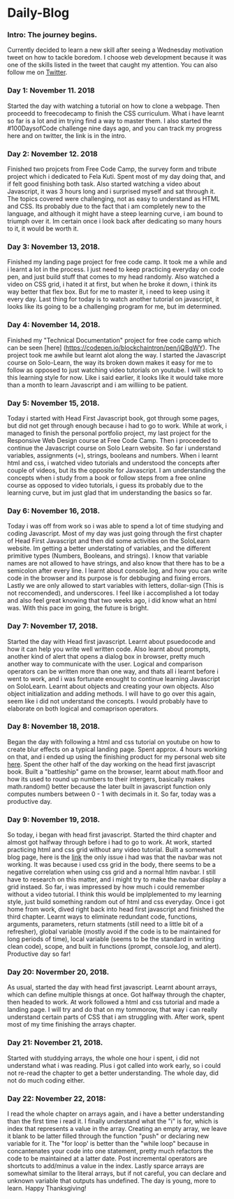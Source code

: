 # Daily-Blog

### Intro: The journey begins.

Currently decided to learn a new skill after seeing a Wednesday motivation tweet on how to tackle boredom. I choose web development because it was one of the skills listed in the tweet that caught my attention. You can also follow me on [Twitter](https://twitter.com/blockchaintron).

### Day 1: November 11. 2018

Started the day with watching a tutorial on how to clone a webpage. Then proceedd to freecodecamp to finish the CSS curriculum. What i have learnt so far is a lot and im trying find a way to master them. I also started the #100DaysofCode challenge nine days ago, and you can track my progress here and on twitter, the link is in the intro.

### Day 2: November 12. 2018

Finished two projcets from Free Code Camp, the survey form and tribute project which i dedicated to Fela Kuti. Spent most of my day doing that, and if felt good finishing both task. Also started watching a video about Javascript, it was 3 hours long and i surprised myself and sat through it. The topics covered were challenging, not as easy to understand as HTML and CSS. Its probably due to the fact that i am completely new to the language, and although it might have a steep learning curve, i am bound to triumph over it. Im certain once i look back after dedicating so many hours to it, it would be worth it.

### Day 3: November 13, 2018.

Finished my landing page project for free code camp. It took me a while and i learnt a lot in the process. I just need to keep practicing everyday on code pen, and just build stuff that comes to my head randomly. Also watched a video on CSS grid, i hated it at first, but when he broke it down, i think its way better that flex box. But for me to master it, i need to keep using it every day. Last thing for today is to watch another tutorial on javascript, it looks like its going to be a challenging program for me, but im determined.

### Day 4: November 14, 2018.

Finished my "Technical Documentation" project for free code camp which can be seen [here] (https://codepen.io/blockchaintron/pen/jQBgWY). The project took me awhile but learnt alot along the way. I started the Javascript course on Solo-Learn, the way its broken down makes it easy for me to follow as opposed to just watching video tutorials on youtube. I will stick to this learning style for now.  Like i said earlier, it looks like it would take more than a month to learn Javascript and i am williing to be patient.


### Day 5: November 15, 2018.

Today i started with Head First Javascript book, got through some pages, but did not get through enough because i had to go to work. While at work, i managed to finish the personal portfolio project, my last project for the Responsive Web Design course at Free Code Camp. Then i proceeded to continue the Javascript course on Solo Learn website. So far i understand variables, assignments (=), strings, booleans and numbers. When i learnt html and css, i watched video tutorials and understood the concepts after couple of videos, but its the opposite for Javascript. I am understanding the concepts when i study from a book or  follow steps from a free online course as opposed to video tutorials, i guess its probably due to the learning curve, but im just glad that im understanding the basics so far. 

### Day 6: November 16, 2018.

Today i was off from work so i was able to spend a lot of time studying and coding Javascript. Most of my day was just going through the first chapter of Head First Javascript and then did some activities on the SoloLearn website. Im getting a better understating of variables, and the different primitive types (Numbers, Booleans, and strings). I know that variable names are not allowed to have strings, and also know that there has to be a semicolon after every line. I learnt about console.log, and how you can write code in the browser and its purpose is for debbuging and fixing errors. Lastly we are only allowed to start variables with letters, dollar-sign (This is not reccomended), and underscores. I feel like i accomplished a lot today and also feel great knowing that two weeks ago, i did know what an html was. With this pace im going, the future is bright.

### Day 7: November 17, 2018.

Started the day with Head first javascript. Learnt about psuedocode and how it can help you write well written code. Also learnt about prompts, another kind of alert that opens a dialog box in browser, pretty much another way to communicate with the user. Logical and comparison operators can be written more than one way, and thats all i learnt before i went to work, and i was fortunate enought to continue learning Javascript on SoloLearn. Learnt about objects and creating your own objects. Also object initialization and adding methods. I will have to go over this again, seem like i did not understand the concepts. I would probably have to elaborate on both logical and comaprison operators. 

### Day 8: November 18, 2018.

Began the day with following a html and css tutorial on youtube on how to create blur effects on a typical landing page. Spent approx. 4 hours working on that, and i ended up using the finishing product for my personal web site [here](https://oluadeleye.io). Spent the other half of the day working on the head first javascript book. Built a "battleship" game on the browser, learnt about math.floor and how its used to round up numbers to their intergers, basically makes math.random() better because the later built in javascript function only computes numbers between 0 - 1 with decimals in it. So far, today was a productive day.

### Day 9: November 19, 2018.

So today, i began with head first javascript. Started the third chapter and almost got halfway through before i had to go to work. At work, started practicing html and css grid without any video tutorial. Built a somewhat blog page, here is the [link](https://codepen.io/blockchaintron/full/GwOjXb/) the only issue i had was that the navbar was not working. It was because i used css grid in the body, there seems to be a negative correlation when using css grid and a normal htlm navbar. I still have to research on this matter, and i might try to make the navbar display a grid instaed. So far, i was impressed by how much i could remember without a video tutorial. I think this would be implplemented to my learning style, just build something random out of html and css everyday. Once i got home from work, dived right back into head first javascript and finished the third chapter. Learnt ways to eliminate redundant code, functions, arguments, parameters, return statments (still need to a little bit of a refresher), global variable (mostly avoid if the code is to be maintained for long periods of time), local variable (seems to be the standard in writing clean code), scope, and built in functions (prompt, console.log, and alert). Productive day so far!

### Day 20: Novermber 20, 2018.
As usual, started the day with head first javascript. Learnt abount arrays, which can define multiple thisngs at once. Got halfway through the chapter, then headed to work. At work followed a html and css tutorial and made a landing page. I will try and do that on my tommorow, that way i can really understand certain parts of CSS that i am struggling with.  After work, spent most of my time finishing the arrays chapter.

### Day 21: November 21, 2018.

Started with studdying arrays, the whole one hour i spent, i did not understand what i was reading. Plus i got called into work early, so i could not re-read the chapter to get a better understanding. The whole day, did not do much coding either.

### Day 22: November 22, 2018:

I read the whole chapter on arrays again, and i have a better understanding than the first time i read it. I finally understand what the "i" is for, which is index that represents a value in the array. Creating an empty array, we leave it blank to be latter filled through the function "push" or declaring new variable for it. The "for loop' is better than the "while loop" because in concantenates your code into one statement, pretty much refactors the code to be maintained at a latter date. Post incremental operators are shortcuts to add/minus a value in the index. Lastly sparce arrays are somewhat similar to the literal arrays, but if not careful, you can declare and unknown variable that outputs has undefined. The day is young, more to learn. Happy Thanksgiving!
